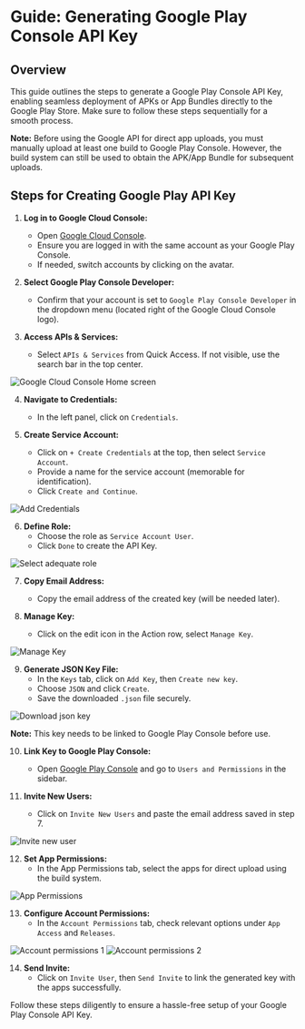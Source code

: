 # Guide: Generating Google Play Console API Key

## Overview

This guide outlines the steps to generate a Google Play Console API Key, enabling seamless deployment of APKs or App Bundles directly to the Google Play Store. Make sure to follow these steps sequentially for a smooth process.

**Note:** Before using the Google API for direct app uploads, you must manually upload at least one build to Google Play Console. However, the build system can still be used to obtain the APK/App Bundle for subsequent uploads.

## Steps for Creating Google Play API Key

1. **Log in to Google Cloud Console:**
    - Open [Google Cloud Console](https://console.cloud.google.com/).
    - Ensure you are logged in with the same account as your Google Play Console.
    - If needed, switch accounts by clicking on the avatar.

2. **Select Google Play Console Developer:**
    - Confirm that your account is set to `Google Play Console Developer` in the dropdown menu (located right of the Google Cloud Console logo).

3. **Access APIs & Services:**
    - Select `APIs & Services` from Quick Access. If not visible, use the search bar in the top center.

![Google Cloud Console Home screen](/images/deploy/b88f2d9e-8959-4c03-aa3d-b30b3aac56da.png)

4. **Navigate to Credentials:**
    - In the left panel, click on `Credentials`.

5. **Create Service Account:**
    - Click on `+ Create Credentials` at the top, then select `Service Account`.
    - Provide a name for the service account (memorable for identification).
    - Click `Create and Continue`.

![Add Credentials](/images/deploy/2f64dff5-5657-40dd-9461-e79eb5ccb6aa.png)

6. **Define Role:**
    - Choose the role as `Service Account User`.
    - Click `Done` to create the API Key.

![Select adequate role](/images/deploy/81cb60a6-acac-41d4-b18b-53faceaa2bd6.png)

7. **Copy Email Address:**
    - Copy the email address of the created key (will be needed later).

8. **Manage Key:**
    - Click on the edit icon in the Action row, select `Manage Key`.

![Manage Key](/images/deploy/da4986fe-311c-4080-87cc-240b119fbce2.png)

9. **Generate JSON Key File:**
    - In the `Keys` tab, click on `Add Key`, then `Create new key`.
    - Choose `JSON` and click `Create`.
    - Save the downloaded `.json` file securely.

![Download json key](/images/deploy/0cede178-01ac-4fe8-841d-25e59067f9ec.png)

**Note:** This key needs to be linked to Google Play Console before use.

10. **Link Key to Google Play Console:**
    - Open [Google Play Console](https://play.google.com/console/) and go to `Users and Permissions` in the sidebar.

11. **Invite New Users:**
    - Click on `Invite New Users` and paste the email address saved in step 7.

![Invite new user](/images/deploy/bd4df269-e351-4dad-a82d-acb45bc99801.png)

12. **Set App Permissions:**
    - In the App Permissions tab, select the apps for direct upload using the build system.

![App Permissions](/images/deploy/e2294e7f-01e2-4223-a378-9851fc34b1fe.png)

13. **Configure Account Permissions:**
    - In the `Account Permissions` tab, check relevant options under `App Access` and `Releases`.

![Account permissions 1](/images/deploy/41ae9244-7dd3-4ba5-b7bf-26068bd85ac7.png)
![Account permissions 2](/images/deploy/5fd3b828-cfd9-4be8-9b21-54125c38a09e.png)

14. **Send Invite:**
    - Click on `Invite User`, then `Send Invite` to link the generated key with the apps successfully.

Follow these steps diligently to ensure a hassle-free setup of your Google Play Console API Key.
